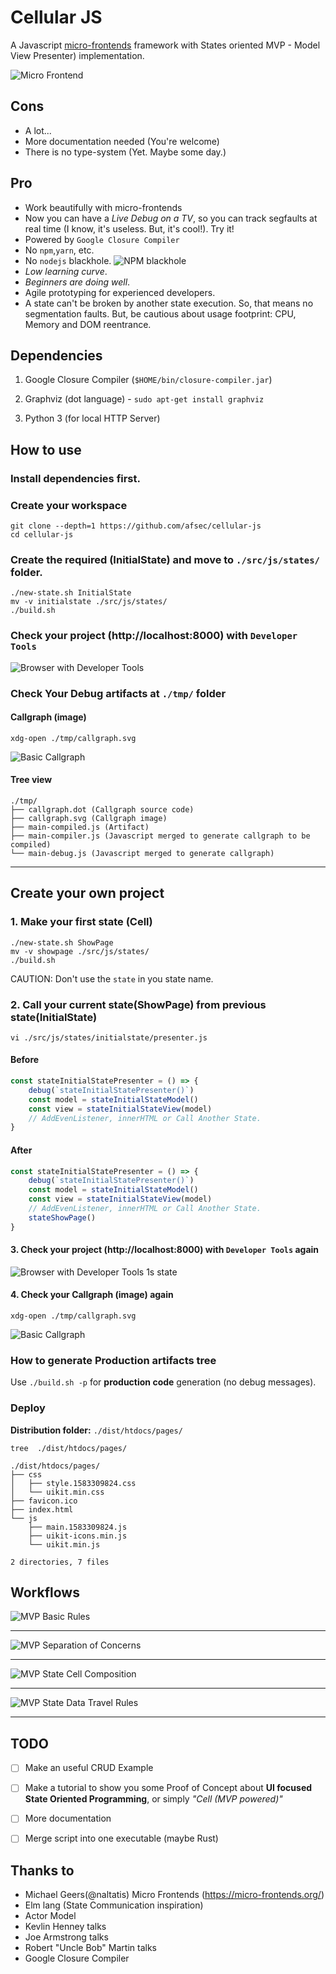 # Cellular JS


A Javascript [micro-frontends](https://micro-frontends.org/) framework with States oriented MVP - Model View Presenter) implementation.

![Micro Frontend](https://micro-frontends.org/ressources/screen/three-teams.png)

## Cons

- A lot...
- More documentation needed (You're welcome)
- There is no type-system (Yet. Maybe some day.)


## Pro
- Work beautifully with micro-frontends
- Now you can have a *Live Debug on a TV*, so you can track segfaults at real time (I know, it's useless. But, it's cool!). Try it!
- Powered by `Google Closure Compiler`
- No `npm`,`yarn`, etc.
- No `nodejs` blackhole.
![NPM blackhole](https://img.devrant.com/devrant/rant/r_760537_vKvzh.jpg)
- *Low learning curve*.
- *Beginners are doing well*.
- Agile prototyping for experienced developers.
- A state can't be broken by another state execution. So, that means no segmentation faults. But, be cautious about usage footprint: CPU, Memory and DOM reentrance.


## Dependencies

1. Google Closure Compiler (`$HOME/bin/closure-compiler.jar`)

2. Graphviz (dot language) - `sudo apt-get install graphviz`

3. Python 3 (for local HTTP Server)


## How to use

### Install dependencies first.

### Create your workspace
```
git clone --depth=1 https://github.com/afsec/cellular-js
cd cellular-js
```

### Create the required (InitialState) and move to `./src/js/states/` folder.

```
./new-state.sh InitialState
mv -v initialstate ./src/js/states/
./build.sh
```

### Check your project (http://localhost:8000) with `Developer Tools`

![Browser with Developer Tools](/docs/05-browser-developer-tools.png?raw=true)


### Check Your Debug artifacts at  `./tmp/` folder

#### Callgraph (image)
```
xdg-open ./tmp/callgraph.svg
```

![Basic Callgraph](/docs/06-basic-callgraph.png?raw=true)


#### Tree view
```
./tmp/
├── callgraph.dot (Callgraph source code)
├── callgraph.svg (Callgraph image)
├── main-compiled.js (Artifact)
├── main-compiler.js (Javascript merged to generate callgraph to be compiled)
└── main-debug.js (Javascript merged to generate callgraph)
```


---

## Create your own project

### 1. Make your first state (Cell)


```
./new-state.sh ShowPage
mv -v showpage ./src/js/states/
./build.sh
```
CAUTION: Don't use the `state` in you state name.


### 2. Call your current state(ShowPage) from previous state(InitialState)

`vi ./src/js/states/initialstate/presenter.js`

#### Before
```js
const stateInitialStatePresenter = () => {
    debug(`stateInitialStatePresenter()`)
    const model = stateInitialStateModel()
    const view = stateInitialStateView(model)
    // AddEvenListener, innerHTML or Call Another State.
}
```


#### After
```js
const stateInitialStatePresenter = () => {
    debug(`stateInitialStatePresenter()`)
    const model = stateInitialStateModel()
    const view = stateInitialStateView(model)
    // AddEvenListener, innerHTML or Call Another State.
    stateShowPage()
}
```

#### 3. Check your project (http://localhost:8000) with `Developer Tools` again

![Browser with Developer Tools 1s state](/docs/07-first-state.png?raw=true)


#### 4. Check your Callgraph (image) again
```
xdg-open ./tmp/callgraph.svg
```
![Basic Callgraph](/docs/08-first-state-callgraph.png?raw=true)


### How to generate Production artifacts tree

Use `./build.sh -p` for **production code** generation (no debug messages).


### Deploy

**Distribution folder:** `./dist/htdocs/pages/`

`tree  ./dist/htdocs/pages/`
```
./dist/htdocs/pages/
├── css
│   ├── style.1583309824.css
│   └── uikit.min.css
├── favicon.ico
├── index.html
└── js
    ├── main.1583309824.js
    ├── uikit-icons.min.js
    └── uikit.min.js

2 directories, 7 files
```


## Workflows

![MVP Basic Rules](/docs/01-mvp-basic-roles.png?raw=true)

---

![MVP Separation of Concerns](/docs/02-mvp-separation-of-concerns.png?raw=true)

---

![MVP State Cell Composition](/docs/03-state-cell-comp.png?raw=true)

---

![MVP State Data Travel Rules](/docs/04-state-data-travel.png?raw=true)

---





## TODO

- [ ] Make an useful CRUD Example

- [ ] Make a tutorial to show you some Proof of Concept about **UI focused State Oriented Programming**, or simply *"Cell (MVP powered)"*

- [ ] More documentation

- [ ] Merge script into one executable (maybe Rust)


## Thanks to
- Michael Geers(@naltatis) Micro Frontends (https://micro-frontends.org/)
- Elm lang (State Communication inspiration)
- Actor Model
- Kevlin Henney talks
- Joe Armstrong talks
- Robert "Uncle Bob" Martin talks
- Google Closure Compiler
